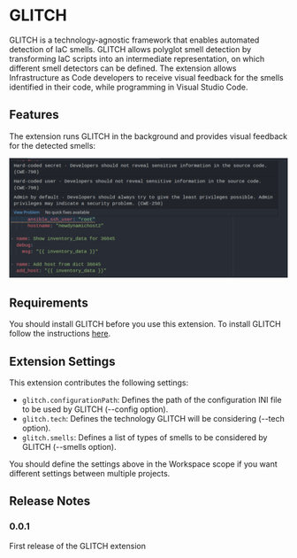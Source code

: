 # GLITCH

GLITCH is a technology-agnostic framework that enables automated detection of IaC smells. GLITCH allows polyglot smell detection by transforming IaC scripts into an intermediate representation, on which different smell detectors can be defined. The extension allows Infrastructure as Code developers to receive visual feedback for the smells identified in their code, while programming in Visual Studio Code.

## Features

The extension runs GLITCH in the background and provides visual feedback for the detected smells:

![](images/feature.png)

## Requirements

You should install GLITCH before you use this extension. To install GLITCH follow the instructions [here](https://github.com/sr-lab/GLITCH).

## Extension Settings

This extension contributes the following settings:

* `glitch.configurationPath`: Defines the path of the configuration INI file to be used by GLITCH (--config option).
* `glitch.tech`: Defines the technology GLITCH will be considering (--tech option).
* `glitch.smells`: Defines a list of types of smells to be considered by GLITCH (--smells option).

You should define the settings above in the Workspace scope if you want different settings between multiple projects.

## Release Notes

### 0.0.1

First release of the GLITCH extension
